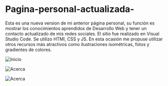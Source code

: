 # Pagina-personal-actualizada-

Esta es una nueva version de mi anterior página personal, su función es mostrar los conocimientos aprendidos de Desarrollo Web y tener un 
contacto actualizado de mis redes sociales. 
El sitio fue realizado en Visual Studio Code. Se utilizo HTMl, CSS y JS.
En esta ocasión me propuse utilizar otros recursos más atractivos como ilustraciones isométricas, fotos y gradientes de colores. 

![Inicio](https://raw.github.com/walkiria-paturlanne/Pagina-personal-actualizada-/master/capturasGithub/CapturaInicio.png)

![Acerca](https://raw.github.com/walkiria-paturlanne/Pagina-personal-actualizada-/master/capturasGithub/CapturaAcerca.png)

![Acerca](https://raw.github.com/walkiria-paturlanne/Pagina-personal-actualizada-/master/capturasGithub/CapturaSkills.png)
